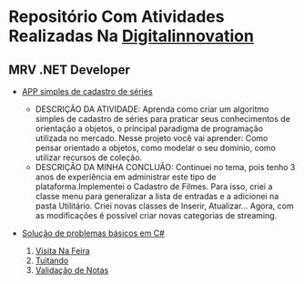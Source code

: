 # Repositório Com Atividades Realizadas Na [Digitalinnovation](https://digitalinnovation.one/)

## MRV .NET Developer

- [APP simples de cadastro de séries](https://github.com/JefersonMelo/07-DIO/tree/master/01-MRV/01-Cadastro-Series)
    - DESCRIÇÃO DA ATIVIDADE: 
    Aprenda como criar um algoritmo simples de cadastro de séries para praticar seus conhecimentos de orientação a objetos, o principal paradigma de programação utilizada no mercado. Nesse projeto você vai aprender: Como pensar orientado a objetos, como modelar o seu domínio, como utilizar recursos de coleção.
    - DESCRIÇÃO DA MINHA CONCLUÃO:
    Continuei no tema, pois tenho 3 anos de experiência em administrar este tipo de plataforma.Implementei o Cadastro de Filmes. Para isso, criei a classe menu para generalizar a lista de entradas e a adicionei na pasta Utilitário.
    Criei novas classes de Inserir, Atualizar... Agora, com as modificações é possível criar novas categorias de streaming.

- [Solução de problemas básicos em C#](https://github.com/JefersonMelo/07-DIO/tree/master/01-MRV/02-Solucao_Problemas_Basicos_CSharp)
    1. [Visita Na Feira](https://github.com/JefersonMelo/07-DIO/tree/master/01-MRV/02-Solucao_Problemas_Basicos_CSharp/01-Visita_Na_Feira)
    2. [Tuitando](https://github.com/JefersonMelo/07-DIO/tree/master/01-MRV/02-Solucao_Problemas_Basicos_CSharp/02-Tuitando)
    3. [Validação de Notas](https://github.com/JefersonMelo/07-DIO/tree/master/01-MRV/02-Solucao_Problemas_Basicos_CSharp/03-Validacao_Nota)